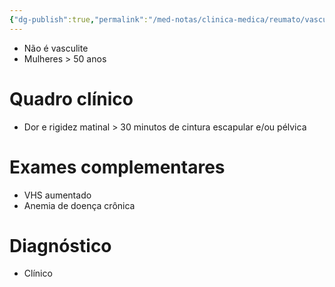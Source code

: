 ```yaml
---
{"dg-publish":true,"permalink":"/med-notas/clinica-medica/reumato/vasculites/polimialgia-reumatica/","tags":["review"]}
---
```


- Não é vasculite
- Mulheres > 50 anos

# Quadro clínico
- Dor e rigidez matinal > 30 minutos de cintura escapular e/ou pélvica
# Exames complementares
- VHS aumentado
- Anemia de doença crônica

# Diagnóstico
- Clínico